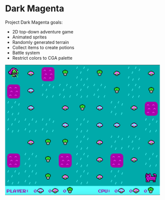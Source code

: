 # Dark Magenta
Project Dark Magenta goals:
* 2D top-down adventure game
* Animated sprites
* Randomly generated terrain
* Collect items to create potions
* Battle system
* Restrict colors to CGA palette

![Screenshot](https://github.com/jgraykeyin/darkmagenta/blob/main/images/screenshot.png)
